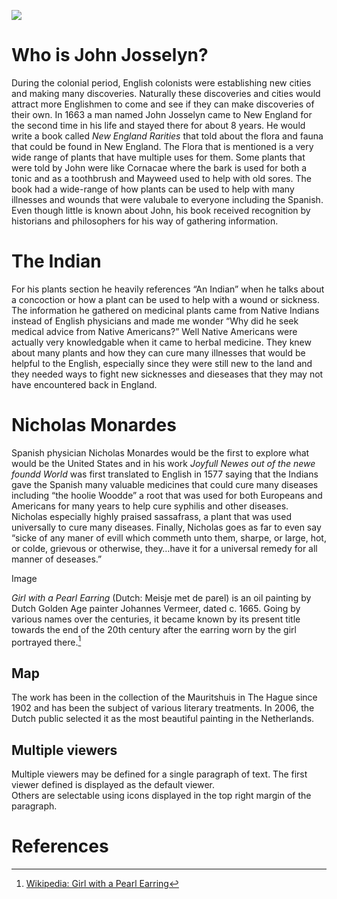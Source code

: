 <a href="https://juncture-digital.org"><img src="https://juncture-digital.org/images/ve-button.png"></a>

<param ve-config 
       title="John Josselyn and New England Medicine"
       author="Damian Ramos"
       banner="https://iiif.juncture-digital.org/banner/?url=https://upload.wikimedia.org/wikipedia/commons/4/47/Bartholomeus_Johannes_van_Hove%2C_Het_Mauritshuis_te_Den_Haag.jpg" 
       layout="vertical">

<!-- Entities discussed throughout the essay are typically defined before the essay text and
     are thus available in all text.  Entity identifiers (QIDs) can be found in either
     Wikipedia or Wikidata (https://www.wikidata.org)> -->
<param ve-entity eid="Q6242285"> <!-- John Josselyn -->
<param ve-entity eid="Q950531"> <!-- Nicholas Monardes -->
<param ve-entity eid="Q221092"> <!-- Mauritshuis -->
<param ve-entity eid="Q36600"> <!-- The Hague -->

# Who is John Josselyn?

During the colonial period, English colonists were establishing new cities and making many discoveries. Naturally these discoveries and cities would attract more Englishmen to come and see if they can make discoveries of their own. In 1663 a man named John Josselyn came to New England for the second time in his life and stayed there for about 8 years. He would write a book called _New England Rarities_ that told about the flora and fauna that could be found in New England. The Flora that is mentioned is a very wide range of plants that have multiple uses for them. Some plants that were told by John were like Cornacae where the bark is used for both a tonic and as a toothbrush and Mayweed used to help with old sores. The book had a wide-range of how plants can be used to help with many illnesses and wounds that were valubale to everyone including the Spanish. Even though little is known about John, his book received recognition by historians and philosophers for his way of gathering information.
<param ve-image 
       label="New England Rarities"
       description="Book cover of John Josselyn's book _New England Rarities_"
       License="public domain"
       url="https://images-na.ssl-images-amazon.com/images/I/61XpVJLQR1L.jpg">

# The Indian
For his plants section he heavily references “An Indian” when he talks about a concoction or how a plant can be used to help with a wound or sickness. The information he gathered on medicinal plants came from Native Indians instead of English physicians and made me wonder “Why did he seek medical advice from Native Americans?” Well Native Americans were actually very knowledgable when it came to herbal medicine. They knew about many plants and how they can cure many illnesses that would be helpful to the English, especially since they were still new to the land and they needed ways to fight new sicknesses and dieseases that they may not have encountered back in England.

# Nicholas Monardes
 Spanish physician Nicholas Monardes would be the first to explore what would be the United States and in his work _Joyfull Newes out of the newe foundd World_ was first translated to English in 1577 saying that the Indians gave the Spanish many valuable medicines that could cure many diseases including “the hoolie Woodde” a root that was used for both Europeans and Americans for many years to help cure syphilis and other diseases. Nicholas especially highly praised sassafrass, a plant that was used universally to cure many diseases. Finally, Nicholas goes as far to even say “sicke of any maner of evill which commeth unto them, sharpe, or large, hot, or colde, grievous or otherwise, they…have it for a universal remedy for all manner of deseases.”
 <param ve-image
        label="Sassafrass"
        description="Sassafrass tree"
        license="public domain"
        url="https://upload.wikimedia.org/wikipedia/commons/1/13/Sassafras_albidum%2C_Sassafras_pistillate_flowers%2C_Howard_County%2C_MD%2C_Helen_Lowe_Metzman_2017-07-25-20.11_%2838413696475%29.jpg"

## Image

_Girl with a Pearl Earring_ (Dutch: Meisje met de parel) is an oil painting by Dutch Golden Age painter Johannes Vermeer, 
dated c. 1665. Going by various names over the centuries, it became known by its present title towards the end of the 
20th century after the earring worn by the girl portrayed there.[^1]
<param ve-image 
       label="Girl with a Pearl Earring" 
       description="painting by Johannes Vermeer" 
       license="public domain" 
       url="https://upload.wikimedia.org/wikipedia/commons/1/13/Monardes_Sassafras_1574.jpg">

## Map

The work has been in the collection of the Mauritshuis in The Hague since 1902 and has been the subject of various 
literary treatments. In 2006, the Dutch public selected it as the most beautiful painting in the Netherlands.
<param ve-map center="Q36600" zoom="11" prefer-geojson>

## Multiple viewers

Multiple viewers may be defined for a single paragraph of text.  The first viewer defined is displayed as the default viewer.  
Others are selectable using icons displayed in the top right margin of the paragraph.
<param ve-image 
       manifest="https://iiif.juncture-digital.org/manifest/6dd738aed85597cac540ad31dd5818e86ef7f2918c7b43a9eb3123d5538e6e4c">
<param ve-map center="Q36600" zoom="11">

# References

[^1]: [Wikipedia: Girl with a Pearl Earring](https://en.wikipedia.org/wiki/Girl_with_a_Pearl_Earring)

